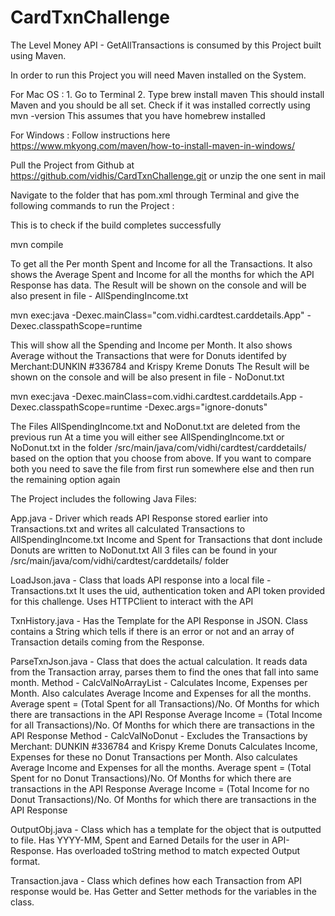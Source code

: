 # CardTxnChallenge

The Level Money API - GetAllTransactions is consumed by this Project built using Maven. 

In order to run this Project you will need Maven installed on the System. 

For Mac OS : 1. Go to  Terminal 2. Type  brew install maven This should install Maven and you should be all set. Check if it was installed correctly using mvn -version This assumes that you have homebrew installed

For Windows : Follow instructions here https://www.mkyong.com/maven/how-to-install-maven-in-windows/

Pull the Project from Github at https://github.com/vidhis/CardTxnChallenge.git or unzip the one sent in mail

Navigate to the folder that has pom.xml through Terminal and give the following commands to run the Project :

This is to check if the build completes successfully

mvn compile

To get all the Per month Spent and Income for all the Transactions. It also shows the Average Spent and Income for all the months for which the API Response has data. The Result will be shown on the console and will be also present in file - AllSpendingIncome.txt 

mvn exec:java -Dexec.mainClass="com.vidhi.cardtest.carddetails.App" -Dexec.classpathScope=runtime

This will show all the Spending and Income per Month. It also shows Average without the Transactions that were for Donuts identifed by Merchant:DUNKIN #336784 and Krispy Kreme Donuts The Result will be shown on the console and will be also present in file - NoDonut.txt

mvn exec:java -Dexec.mainClass=com.vidhi.cardtest.carddetails.App -Dexec.classpathScope=runtime -Dexec.args="ignore-donuts"

The Files AllSpendingIncome.txt and NoDonut.txt are deleted from the previous run
At a time you will either see  AllSpendingIncome.txt or NoDonut.txt in the folder /src/main/java/com/vidhi/cardtest/carddetails/ based on the option that you choose from above. If you want to compare both you need to save the file from first run somewhere else and then run the remaining option again


The Project includes the following Java Files: 

App.java - Driver which reads API Response stored earlier into Transactions.txt and writes all calculated Transactions to AllSpendingIncome.txt Income and Spent for Transactions that dont include Donuts are written to NoDonut.txt
All 3 files can be found in your <currentDir>/src/main/java/com/vidhi/cardtest/carddetails/ folder 

LoadJson.java - Class that loads API response into a local file - Transactions.txt It uses the uid, authentication token and API token provided for this challenge. Uses HTTPClient to interact with the API

TxnHistory.java - Has the Template for the API Response in JSON. Class contains a String which tells if there is an error or not and an array of Transaction details coming from the Response.

ParseTxnJson.java - Class that does the actual calculation. It reads data from the Transaction array, parses them to find the ones that fall into same month. 
Method - CalcValNoArrayList - Calculates Income, Expenses per Month. Also calculates Average Income and Expenses for all the months. 
Average spent = (Total Spent for all Transactions)/No. Of Months for which there are transactions in the API Response
Average Income = (Total Income for all Transactions)/No. Of Months for which there are transactions in the API Response
Method - CalcValNoDonut - Excludes the Transactions by Merchant: DUNKIN #336784 and Krispy Kreme Donuts
Calculates Income, Expenses for these no Donut Transactions per Month. Also calculates Average Income and Expenses for all the months. 
Average spent = (Total Spent for no Donut Transactions)/No. Of Months for which there are transactions in the API Response
Average Income = (Total Income for no Donut Transactions)/No. Of Months for which there are transactions in the API Response

OutputObj.java - Class which has a template for the object that is outputted to file. Has YYYY-MM, Spent and Earned Details for the user in API-Response. Has overloaded toString method to match expected Output format. 

Transaction.java - Class which defines how each Transaction from API response would be. Has  Getter and Setter methods for the variables in the class. 